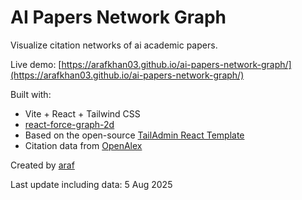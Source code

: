 # AI Papers Network Graph

Visualize citation networks of ai academic papers.

Live demo: [https://arafkhan03.github.io/ai-papers-network-graph/](https://arafkhan03.github.io/ai-papers-network-graph/)

Built with:
- Vite + React + Tailwind CSS
- [react-force-graph-2d](https://github.com/vasturiano/react-force-graph)
- Based on the open-source [TailAdmin React Template](https://github.com/justboil/admin-tailwind-react)
- Citation data from [OpenAlex](https://openalex.org/)

Created by [araf](https://www.linkedin.com/in/arafkhan03/)

Last update including data: 5 Aug 2025
